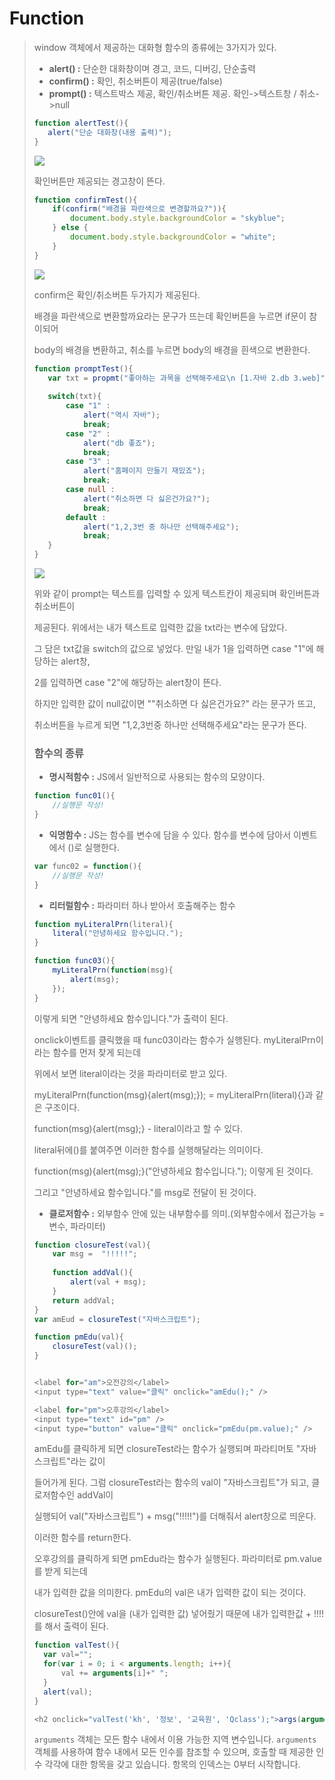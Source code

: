 # Function

>  window 객체에서 제공하는 대화형 함수의 종류에는 3가지가 있다.
>
> - **alert() :** 단순한 대화창이며 경고, 코드, 디버깅, 단순출력
> - **confirm() :** 확인, 취소버튼이 제공(true/false)
> - **prompt() :** 텍스트박스 제공, 확인/취소버튼 제공. 확인->텍스트창 / 취소->null
>
> 
>
>  ```javascript
> function alertTest(){
>     alert("단순 대화창(내용 출력)");
> }
>  ```
>
> ![](https://postfiles.pstatic.net/MjAyMDA2MjNfMjU0/MDAxNTkyODcxMTc3OTM5.ht00wLld-AhWNohdgSr3sDXFA5fSmlo7lg4NCtJq9qQg.uXCnh2o4PnkXjMoUMW5B9jrHb-fgqDSFr2uY7pvR08sg.PNG.rgusqls/image.png?type=w773)
>
>  
>
>  확인버튼만 제공되는 경고창이 뜬다.
>
>  
>
> ```javascript
> function confirmTest(){
>     if(confirm("배경을 파란색으로 변경할까요?")){
>         document.body.style.backgroundColor = "skyblue";
>     } else {
>         document.body.style.backgroundColor = "white";
>     }
> }
> ```
>
>  ![](https://postfiles.pstatic.net/MjAyMDA2MjNfMzkg/MDAxNTkyODcxMTk2Njc4.siosgeScwZEiQ5rAp9as4GXKmWKyo88DpAy2eBMgMX8g.EzqwIiPUnDSziofLRptAluIczykGyBMpj1uYLvScNBQg.PNG.rgusqls/image.png?type=w773)
>
> 
>
> confirm은 확인/취소버튼 두가지가 제공된다.
>
> 배경을 파란색으로 변환할까요라는 문구가 뜨는데 확인버튼을 누르면 if문이 참이되어
>
> body의 배경을 변환하고, 취소를 누르면 body의 배경을 흰색으로 변환한다.
>
>  
>
>  ```javascript
> function promptTest(){
>     var txt = propmt("좋아하는 과목을 선택해주세요\n [1.자바 2.db 3.web]");
>     
>     switch(txt){
>         case "1" :
>             alert("역시 자바");
>             break;
>         case "2" :
>             alert("db 좋죠");
>             break;
>         case "3" :
>             alert("홈페이지 만들기 재밌죠");
>             break;
>         case null :
>             alert("취소하면 다 싫은건가요?");
>             break;
>         default :
>             alert("1,2,3번 중 하나만 선택해주세요");
>             break;
>     }
> }
>  ```
>
> ![](https://postfiles.pstatic.net/MjAyMDA2MjNfMTQ4/MDAxNTkyODcxMjIyMDcx.37dnv8FiC6qjyimIwB3Jf2oBirufkYjzf1WshM1Mtd0g.82gaae5krGep9pmdclULuhKN1Obz2wtaNOvdHenMbPwg.PNG.rgusqls/image.png?type=w773)
>
>  위와 같이 prompt는 텍스트를 입력할 수 있게 텍스트칸이 제공되며 확인버튼과 취소버튼이
>
> 제공된다. 위에서는 내가 텍스트로 입력한 값을 txt라는 변수에 담았다.
>
> 그 담은 txt값을 switch의 값으로 넣었다. 만일 내가 1을 입력하면 case "1"에 해당하는 alert창,
>
> 2를 입력하면 case "2"에 해당하는 alert창이 뜬다.
>
> 하지만 입력한 값이 null값이면 ""취소하면 다 싫은건가요?" 라는 문구가 뜨고,
>
> 취소버튼을 누르게 되면 "1,2,3번중 하나만 선택해주세요"라는 문구가 뜬다.
>
>  
>
> ###  함수의 종류
>
> - **명시적함수 :** JS에서 일반적으로 사용되는 함수의 모양이다.
>
> ```javascript
> function func01(){
>     //실행문 작성!
> }
> ```
>
> - **익명함수 :** JS는 함수를 변수에 담을 수 있다. 함수를 변수에 담아서 이벤트에서 ()로 실행한다.
>
> ```javascript
> var func02 = function(){
>     //실행문 작성!
> }
> ```
>
> - **리터럴함수 :** 파라미터 하나 받아서 호출해주는 함수
>
> ```javascript
> function myLiteralPrn(literal){
>     literal("안녕하세요 함수입니다.");
> }
> 
> function func03(){
>     myLiteralPrn(function(msg){
>         alert(msg);
>     });
> }
> ```
>
> 이렇게 되면 "안녕하세요 함수입니다."가 출력이 된다.
>
> onclick이벤트를 클릭했을 때 func03이라는 함수가 실행된다. myLiteralPrn이라는 함수를 먼저 찾게 되는데
>
> 위에서 보면 literal이라는 것을 파라미터로 받고 있다.
>
> myLiteralPrn(function(msg){alert(msg);}); = myLiteralPrn(literal){}과 같은 구조이다.
>
> function(msg){alert(msg);} - literal이라고 할 수 있다.
>
> literal뒤에()를 붙여주면 이러한 함수를 실행해달라는 의미이다.
>
> function(msg){alert(msg);}("안녕하세요 함수입니다."); 이렇게 된 것이다.
>
> 그리고 "안녕하세요 함수입니다."를 msg로 전달이 된 것이다.
>
>  
>
> - **클로저함수 :** 외부함수 안에 있는 내부함수를 의미.(외부함수에서 접근가능 = 변수, 파라미터)
>
> ```javascript
> function closureTest(val){
>     var msg =  "!!!!!";
>     
>     function addVal(){
>         alert(val + msg);
>     }
>     return addVal;
> }
> var amEud = closureTest("자바스크립트");
> 
> function pmEdu(val){
>     closureTest(val)();
> }
> 
> 
> <label for="am">오전강의</label>
> <input type="text" value="클릭" onclick="amEdu();" />
> 
> <label for="pm">오후강의</label>
> <input type="text" id="pm" />
> <input type="button" value="클릭" onclick="pmEdu(pm.value);" />
> ```
>
> amEdu를 클릭하게 되면 closureTest라는 함수가 실행되며 파라티머토 "자바스크립트"라는 값이
>
> 들어가게 된다. 그럼 closureTest라는 함수의 val이 "자바스크립트"가 되고, 클로저함수인 addVal이
>
> 실행되어 val("자바스크립트") + msg("!!!!!")를 더해줘서 alert창으로 띄운다.
>
> 이러한 함수를 return한다.
>
>   
>
>  오후강의를 클릭하게 되면 pmEdu라는 함수가 실행된다. 파라미터로 pm.value를 받게 되는데
>
> 내가 입력한 값을 의미한다. pmEdu의 val은 내가 입력한 값이 되는 것이다.
>
> closureTest()안에 val을 (내가 입력한 값) 넣어줬기 때문에 내가 입력한값 + !!!!를 해서 출력이 된다.
>
>  
>
> ```javascript
> function valTest(){
> 	var val="";
> 	for(var i = 0; i < arguments.length; i++){
> 		val += arguments[i]+" ";
> 	}
> 	alert(val);
> }
> 
> <h2 onclick="valTest('kh', '정보', '교육원', 'Qclass');">args(arguments)</h2>
> ```
>
> `arguments` 객체는 모든 함수 내에서 이용 가능한 지역 변수입니다. `arguments` 객체를 사용하여 함수 내에서 모든 인수를 참조할 수 있으며, 호출할 때 제공한 인수 각각에 대한 항목을 갖고 있습니다. 항목의 인덱스는 0부터 시작합니다.